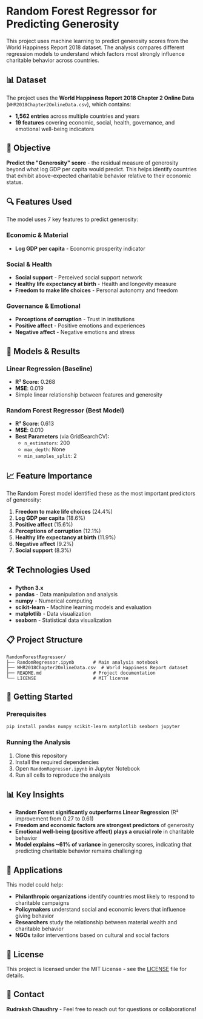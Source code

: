 # Random Forest Regressor for Predicting Generosity

This project uses machine learning to predict generosity scores from the World Happiness Report 2018 dataset. The analysis compares different regression models to understand which factors most strongly influence charitable behavior across countries.

## 📊 Dataset

The project uses the **World Happiness Report 2018 Chapter 2 Online Data** (`WHR2018Chapter2OnlineData.csv`), which contains:

- **1,562 entries** across multiple countries and years
- **19 features** covering economic, social, health, governance, and emotional well-being indicators

## 🎯 Objective

**Predict the "Generosity" score** - the residual measure of generosity beyond what log GDP per capita would predict. This helps identify countries that exhibit above-expected charitable behavior relative to their economic status.

## 🔍 Features Used

The model uses 7 key features to predict generosity:

### Economic & Material

- **Log GDP per capita** - Economic prosperity indicator

### Social & Health

- **Social support** - Perceived social support network
- **Healthy life expectancy at birth** - Health and longevity measure
- **Freedom to make life choices** - Personal autonomy and freedom

### Governance & Emotional

- **Perceptions of corruption** - Trust in institutions
- **Positive affect** - Positive emotions and experiences
- **Negative affect** - Negative emotions and stress

## 🤖 Models & Results

### Linear Regression (Baseline)

- **R² Score**: 0.268
- **MSE**: 0.019
- Simple linear relationship between features and generosity

### Random Forest Regressor (Best Model)

- **R² Score**: 0.613
- **MSE**: 0.010
- **Best Parameters** (via GridSearchCV):
  - `n_estimators`: 200
  - `max_depth`: None
  - `min_samples_split`: 2

## 📈 Feature Importance

The Random Forest model identified these as the most important predictors of generosity:

1. **Freedom to make life choices** (24.4%)
2. **Log GDP per capita** (18.6%)
3. **Positive affect** (15.6%)
4. **Perceptions of corruption** (12.1%)
5. **Healthy life expectancy at birth** (11.9%)
6. **Negative affect** (9.2%)
7. **Social support** (8.3%)

## 🛠️ Technologies Used

- **Python 3.x**
- **pandas** - Data manipulation and analysis
- **numpy** - Numerical computing
- **scikit-learn** - Machine learning models and evaluation
- **matplotlib** - Data visualization
- **seaborn** - Statistical data visualization

## 📋 Project Structure

```
RandomForestRegressor/
├── RandomRegressor.ipynb       # Main analysis notebook
├── WHR2018Chapter2OnlineData.csv  # World Happiness Report dataset
├── README.md                   # Project documentation
└── LICENSE                     # MIT license
```

## 🚀 Getting Started

### Prerequisites

```bash
pip install pandas numpy scikit-learn matplotlib seaborn jupyter
```

### Running the Analysis

1. Clone this repository
2. Install the required dependencies
3. Open `RandomRegressor.ipynb` in Jupyter Notebook
4. Run all cells to reproduce the analysis

## 📊 Key Insights

- **Random Forest significantly outperforms Linear Regression** (R² improvement from 0.27 to 0.61)
- **Freedom and economic factors are strongest predictors** of generosity
- **Emotional well-being (positive affect) plays a crucial role** in charitable behavior
- **Model explains ~61% of variance** in generosity scores, indicating that predicting charitable behavior remains challenging

## 🎯 Applications

This model could help:

- **Philanthropic organizations** identify countries most likely to respond to charitable campaigns
- **Policymakers** understand social and economic levers that influence giving behavior
- **Researchers** study the relationship between material wealth and charitable behavior
- **NGOs** tailor interventions based on cultural and social factors

## 📜 License

This project is licensed under the MIT License - see the [LICENSE](LICENSE) file for details.

## 📧 Contact

**Rudraksh Chaudhry** - Feel free to reach out for questions or collaborations!
